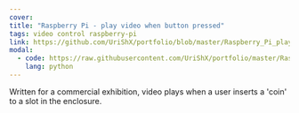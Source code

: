 ```yaml
---
cover: 
title: "Raspberry Pi - play video when button pressed"
tags: video control raspberry-pi
link: https://github.com/UriShX/portfolio/blob/master/Raspberry_Pi_play_video_with_GPIO/rPi_play_video_w_GPIO.py
modal:
  - code: https://raw.githubusercontent.com/UriShX/portfolio/master/Raspberry_Pi_play_video_with_GPIO/rPi_play_video_w_GPIO.py
    lang: python
---
```

Written for a commercial exhibition, video plays when a user inserts a 'coin' to a slot in the enclosure.